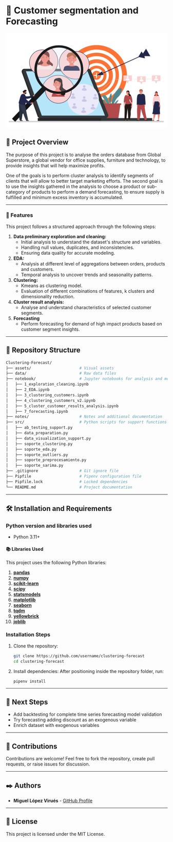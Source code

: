 # 🌟 Customer segmentation and Forecasting 

<div style="text-align: center;">
  <img src="assets/customer-segmentation.jpg" alt="Project Cover" />
</div>

## 📝 Project Overview

The purpose of this project is to analyse the orders database from Global Superstore, a global vendor for office supplies, furniture and technology, to provide insights that will help maximize profits. 

One of the goals is to perform cluster analysis to identify segments of clients that will allow to better target marketing efforts. The second goal is to use the insights gathered in the analysis to choose a product or sub-category of products to perform a demand forecasting, to ensure supply is fulfilled and minimum excess inventory is accumulated.

---

### 🚀 Features

This project follows a structured approach through the following steps:

1. **Data preliminary exploration and cleaning:**
   - Initial analysis to understand the dataset's structure and variables.
   - Handling null values, duplicates, and inconsistencies.
   - Ensuring data quality for accurate modeling.
2. **EDA:**
   - Analysis at different level of aggregations between orders, products and customers.
   - Temporal analysis to uncover trends and seasonality patterns.
3. **Clustering:**
   - Kmeans as clustering model.
   - Evaluation of different combinations of features, k clusters and dimensionality reduction.
4. **Cluster result analysis:**
   - Analyse and understand characteristics of selected customer segments.
5. **Forecasting**
   - Perform forecasting for demand of high impact products based on customer segment insights.


---

## 📁 Repository Structure

```bash
Clustering-Forecast/
├── assets/                     # Visual assets
├── data/                       # Raw data files
├── notebook/                   # Jupyter notebooks for analysis and modeling
│   ├── 1_exploration_cleaning.ipynb
│   ├── 2_EDA.ipynb
│   ├── 3_clustering_customers.ipynb
│   ├── 4_clustering_customers_v2.ipynb
│   ├── 5_cluster_customer_results_analysis.ipynb
│   ├── 7_forecasting.ipynb
├── notes/                      # Notes and additional documentation
├── src/                        # Python scripts for support functions
│   ├── ab_testing_support.py
│   ├── data_preparation.py
│   ├── data_visualization_support.py
│   ├── soporte_clustering.py
│   ├── soporte_eda.py
│   ├── soporte_outliers.py
│   ├── soporte_preprocesamiento.py
│   ├── soporte_sarima.py
├── .gitignore                  # Git ignore file
├── Pipfile                     # Pipenv configuration file
├── Pipfile.lock                # Locked dependencies
└── README.md                   # Project documentation
```

---

## 🛠️ Installation and Requirements

### Python version and libraries used

- Python 3.11+

#### 📚 Libraries Used

This project uses the following Python libraries:

1. **[pandas](https://pandas.pydata.org/docs/)**  
2. **[numpy](https://numpy.org/doc/)**  
3. **[scikit-learn](https://scikit-learn.org/stable/documentation.html)**  
4. **[scipy](https://docs.scipy.org/doc/scipy/)**  
5. **[statsmodels](https://www.statsmodels.org/stable/index.html)**  
6. **[matplotlib](https://matplotlib.org/stable/users/index.html)**  
7. **[seaborn](https://seaborn.pydata.org/)**  
8. **[tqdm](https://tqdm.github.io/)**  
9. **[yellowbrick](https://www.scikit-yb.org/en/latest/)**  
10. **[joblib](https://joblib.readthedocs.io/)**  


### Installation Steps

1. Clone the repository:

   ```bash
   git clone https://github.com/username/clustering-forecast
   cd clustering-forecast
   ```

2. Install dependencies:
    After positioning inside the repository folder, run:

   ```bash
   pipenv install
   ```

---

## 🔄 Next Steps

- Add backtesting for complete time series forecasting model validation
- Try forecasting adding discount as an exogenous variable
- Enrich dataset with exogenous variables

---

## 🤝 Contributions

Contributions are welcome! Feel free to fork the repository, create pull requests, or raise issues for discussion.

---

## ✒️ Authors

- **Miguel López Virués** - [GitHub Profile](https://github.com/MiguelLopezVirues)

---

## 📜 License

This project is licensed under the MIT License.

